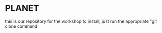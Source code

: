 # PLANET
this is our repository for the workshop
to install, just run the appropriate "git clone command
